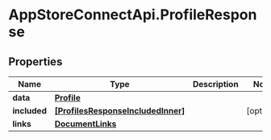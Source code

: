 # AppStoreConnectApi.ProfileResponse

## Properties

Name | Type | Description | Notes
------------ | ------------- | ------------- | -------------
**data** | [**Profile**](Profile.md) |  | 
**included** | [**[ProfilesResponseIncludedInner]**](ProfilesResponseIncludedInner.md) |  | [optional] 
**links** | [**DocumentLinks**](DocumentLinks.md) |  | 


